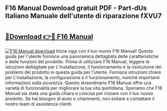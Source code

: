 ## F16 Manual Download gratuit PDF - Part-dUs Italiano Manuale dell'utente di riparazione fXVU7

# <h2><a href="http://dfev04b.blite.top/?on=F16+Manual">🔗Download 👉🔴 F16 Manual</a></h2>

[![F16 Manual download](https://i.imgur.com/lujVjoI.png)](http://dfev04b.blite.top/?on=F16+Manual)
Inizia oggi con il tuo nuovo F16 Manual! Questa guida per l'utente fornisce una panoramica dettagliata delle caratteristiche e delle funzioni del prodotto. Prima di utilizzare F16 Manual, leggere le istruzioni dettagliate per L'installazione, il funzionamento e la risoluzione dei problemi del prodotto in questa guida per l'utente. Fornisce istruzioni chiare per L'installazione, la configurazione e il funzionamento, nonché importanti informazioni sulla sicurezza. Questo straordinario F16 Manual offre una varietà di funzionalità per migliorare la tua vita quotidiana. Speriamo che F16 Manual sia stata una guida chiara e concisa per iniziare con il tuo nuovo prodotto. Se hai bisogno di aiuto o chiarimenti, non esitare a contattare il nostro team di assistenza clienti.
